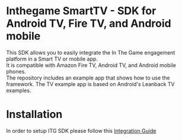# Inthegame SmartTV - SDK for Android TV, Fire TV, and Android mobile

This SDK allows you to easily integrate the In The Game engagement platform in a Smart TV or mobile app.\
It is compatible with Amazon Fire TV, Android TV, and Android mobile phones.\
The repository includes an example app that shows how to use the framework. The TV example app is based on Android's Leanback TV examples.


# Installation
In order to setup ITG SDK please follow this [Integration Guide](https://docs.google.com/document/d/1K3DOEo1Od-9pqPZHRLjDhaKLxBLE_z9L2iv8gpw_g04/edit?usp=sharing) 